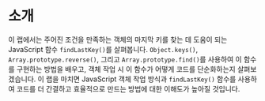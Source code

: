 # 소개

이 랩에서는 주어진 조건을 만족하는 객체의 마지막 키를 찾는 데 도움이 되는 JavaScript 함수 `findLastKey()`를 살펴봅니다. `Object.keys()`, `Array.prototype.reverse()`, 그리고 `Array.prototype.find()`를 사용하여 이 함수를 구현하는 방법을 배우고, 객체 작업 시 이 함수가 어떻게 코드를 단순화하는지 살펴보겠습니다. 이 랩을 마치면 JavaScript 객체 작업 방식과 `findLastKey()` 함수를 사용하여 코드를 더 간결하고 효율적으로 만드는 방법에 대한 이해도가 높아질 것입니다.
